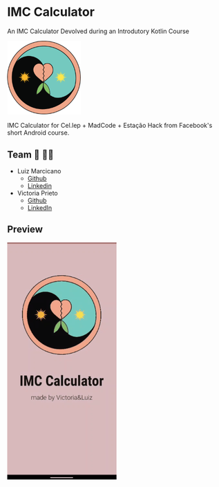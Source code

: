 # IMC Calculator
An IMC Calculator Devolved during an Introdutory Kotlin Course

<img src="https://github.com/VicPrieto/IMC-Calculator/blob/master/app/src/main/res/drawable/nro.png" width="170"/>

IMC Calculator for Cel.lep + MadCode + Estação Hack from Facebook's short Android course.

## Team :adult: :curly_haired_man:
- Luiz Marcicano
  - [Github](https://github.com/luizmarcicano)
  - [Linkedin](https://www.linkedin.com/in/luiz-guilherme-lima-marcicano-2889a2170/)
- Victoria Prieto
  - [Github](https://github.com/VicPrieto)
  - [LinkedIn](https://www.linkedin.com/in/vict%C3%B3ria-gamarano-prieto-32935a161/)
  
## Preview
![AltText](https://github.com/VicPrieto/IMC-Calculator/blob/master/app/src/main/res/drawable-v24/imc.gif)
